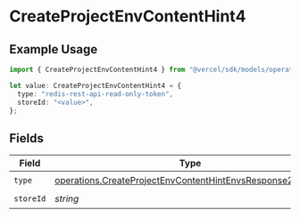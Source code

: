 # CreateProjectEnvContentHint4

## Example Usage

```typescript
import { CreateProjectEnvContentHint4 } from "@vercel/sdk/models/operations";

let value: CreateProjectEnvContentHint4 = {
  type: "redis-rest-api-read-only-token",
  storeId: "<value>",
};
```

## Fields

| Field                                                                                                                                  | Type                                                                                                                                   | Required                                                                                                                               | Description                                                                                                                            |
| -------------------------------------------------------------------------------------------------------------------------------------- | -------------------------------------------------------------------------------------------------------------------------------------- | -------------------------------------------------------------------------------------------------------------------------------------- | -------------------------------------------------------------------------------------------------------------------------------------- |
| `type`                                                                                                                                 | [operations.CreateProjectEnvContentHintEnvsResponse201Type](../../models/operations/createprojectenvcontenthintenvsresponse201type.md) | :heavy_check_mark:                                                                                                                     | N/A                                                                                                                                    |
| `storeId`                                                                                                                              | *string*                                                                                                                               | :heavy_check_mark:                                                                                                                     | N/A                                                                                                                                    |